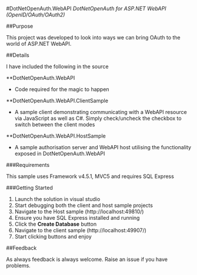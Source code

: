 #DotNetOpenAuth.WebAPI
*DotNetOpenAuth for ASP.NET WebAPI (OpenID/OAuth/OAuth2)*


##Purpose

This project was developed to look into ways we can bring OAuth to the world of ASP.NET WebAPI.

##Details

I have included the following in the source

**DotNetOpenAuth.WebAPI

- Code required for the magic to happen

**DotNetOpenAuth.WebAPI.ClientSample

- A sample client demonstrating communicating with a WebAPI resource via JavaScript as well as C#. Simply check/uncheck the checkbox to switch between the client modes

**DotNetOpenAuth.WebAPI.HostSample

- A sample authorisation server and WebAPI host utilising the functionality exposed in DotNetOpenAuth.WebAPI

###Requirements

This sample uses Framework v4.5.1, MVC5 and requires SQL Express

###Getting Started

1. Launch the solution in visual studio
2. Start debugging both the client and host sample projects
3. Navigate to the Host sample (http://localhost:49810/)
4. Ensure you have SQL Express installed and running
5. Click the **Create Database** button
6. Navigate to the client sample (http://localhost:49907/)
7. Start clicking buttons and enjoy

##Feedback

As always feedback is always welcome.  Raise an issue if you have problems.
